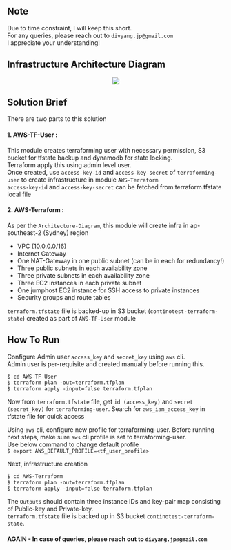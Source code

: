 ## Note ##
Due to time constraint, I will keep this short.   
For any queries, please reach out to `divyang.jp@gmail.com`  
I appreciate your understanding!

## Infrastructure Architecture Diagram ##
<p align="center">
<img src="https://gitlab.com/divyang.jp/continotest/-/raw/86b7d2c920c89f59481e8671d744046607ba0236/Architecture-Diagram.png?inline=false">
</p>

## Solution Brief ##
There are two parts to this solution  
#### 1. AWS-TF-User : #### 
   This module creates terraforming user with necessary permission, S3 bucket for tfstate backup and dynamodb for state locking.  
Terraform apply this using admin level user.  
Once created, use `access-key-id` and `access-key-secret` of `terraforming-user` to create infrastructure in module `AWS-Terraform`  
`access-key-id` and `access-key-secret` can be fetched from terraform.tfstate local file

#### 2. AWS-Terraform : ####
   As per the `Architecture-Diagram`, this module will create infra in ap-southeast-2 (Sydney) region  
   * VPC (10.0.0.0/16)
   * Internet Gateway
   * One NAT-Gateway in one public subnet (can be in each for redundancy!)
   * Three public subnets in each availability zone
   * Three private subnets in each availability zone
   * Three EC2 instances in each private subnet
   * One jumphost EC2 instance for SSH access to private instances
   * Security groups and route tables

`terraform.tfstate` file is backed-up in S3 bucket (`continotest-terraform-state`) created as part of `AWS-TF-User` module

## How To Run ##

Configure Admin user `access_key` and `secret_key` using `aws` cli.  
Admin user is per-requisite and created manually before running this.

```
$ cd AWS-TF-User
$ terraform plan -out=terraform.tfplan
$ terraform apply -input=false terraform.tfplan 
```  
Now from `terraform.tfstate` file, get `id (access_key)` and `secret (secret_key)` for `terraforming-user`. Search for `aws_iam_access_key` in tfstate file for quick access  
  
Using `aws` cli, configure new profile for terraforming-user. Before running next steps, make sure `aws` cli profile is set to terraforming-user.  
Use below command to change default profile  
`$ export AWS_DEFAULT_PROFILE=<tf_user_profile>`

Next, infrastructure creation  

```
$ cd AWS-Terraform
$ terraform plan -out=terraform.tfplan
$ terraform apply -input=false terraform.tfplan
```

The `Outputs` should contain three instance IDs and key-pair map consisting of Public-key and Private-key.  
`terraform.tfstate` file is backed up in S3 bucket `continotest-terraform-state`.  

#### AGAIN - In case of queries, please reach out to `divyang.jp@gmail.com` ####
